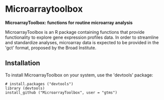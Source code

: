 Microarraytoolbox
=================


**MicroarrayToolbox: functions for routine microarray analysis**

MicroarrayToolbox is an R package containing functions that provide functionality to explore gene expression profiles data. In order to streamline and standardize analyses, microarray data is expected to be provided in the 'gct' format, proposed by the Broad Institute.

## Installation

To install MicroarrayToolbox on your system, use the 'devtools' package:

    # install.packages ("devtools")
    library (devtools)
    install_github ("MicroarrayToolbox", user = "gtms")


